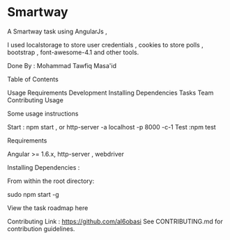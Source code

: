 # Smartway

A Smartway  task using AngularJs , 

I used localstorage to store user credentials , cookies to store polls , bootstrap , font-awesome-4.1 and other tools.



Done  By : Mohammad Tawfiq Masa'id 

Table of Contents

Usage Requirements Development Installing Dependencies Tasks Team Contributing Usage

Some usage instructions

Start : npm start , or http-server -a localhost -p 8000 -c-1
Test :npm test

Requirements

Angular >= 1.6.x,  http-server , webdriver

Installing Dependencies :


From within the root directory:

sudo npm start -g 

View the task roadmap here

Contributing
Link : https://github.com/al6obasi
See CONTRIBUTING.md for contribution guidelines.